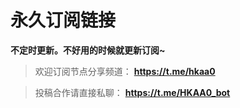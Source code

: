 # 永久订阅链接

**不定时更新。不好用的时候就更新订阅~**

>欢迎订阅节点分享频道：
**https://t.me/hkaa0**

>投稿合作请直接私聊：
**https://t.me/HKAA0_bot**
